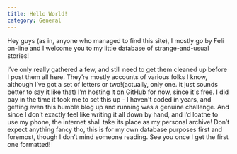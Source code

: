 ```yaml
---
title: Hello World!
category: General
---
```


Hey guys (as in, anyone who managed to find this site), I mostly go by Feli on-line and I welcome you to my little database of strange-and-usual stories!

<!-- more -->

I’ve only really gathered a few, and still need to get them cleaned up before I post them all here. They’re mostly accounts of various folks I know, although I’ve got a set of letters or two!(actually, only one. it just sounds better to say it like that) I’m hosting it on GitHub for now, since it's free. I did pay in the time it took me to set this up - I haven't coded in years, and getting even this humble blog up and running was a genuine challenge. And since I don’t exactly feel like writing it all down by hand, and I’d loathe to use my phone, the internet shall take its place as my personal archive! Don’t expect anything fancy tho, this is for my own database purposes first and foremost, though I don’t mind someone reading. See you once I get the first one formatted!
